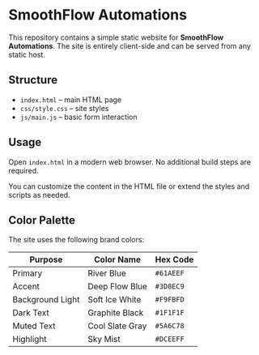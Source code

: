 # SmoothFlow Automations

This repository contains a simple static website for **SmoothFlow Automations**. The site is entirely client-side and can be served from any static host.

## Structure

- `index.html` – main HTML page
- `css/style.css` – site styles
- `js/main.js` – basic form interaction

## Usage

Open `index.html` in a modern web browser. No additional build steps are required.

You can customize the content in the HTML file or extend the styles and scripts as needed.

## Color Palette

The site uses the following brand colors:

| Purpose | Color Name | Hex Code |
| ------- | ---------- | -------- |
| Primary | River Blue | `#61AEEF` |
| Accent | Deep Flow Blue | `#3D8EC9` |
| Background Light | Soft Ice White | `#F9FBFD` |
| Dark Text | Graphite Black | `#1F1F1F` |
| Muted Text | Cool Slate Gray | `#5A6C78` |
| Highlight | Sky Mist | `#DCEEFF` |

